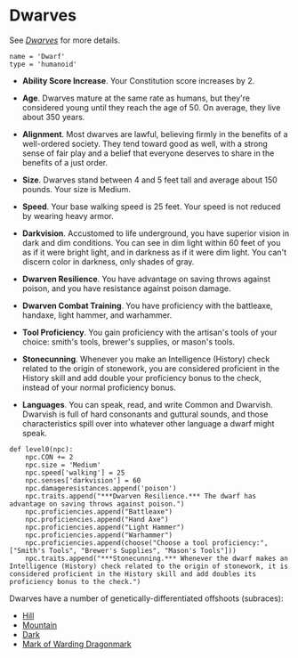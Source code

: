 # Dwarves
See [*Dwarves*](../Creatures/Dwarves.md) for more details.

```
name = 'Dwarf'
type = 'humanoid'
```

* **Ability Score Increase**. Your Constitution score increases by 2.

* **Age**. Dwarves mature at the same rate as humans, but they're considered young until they reach the age of 50. On average, they live about 350 years.

* **Alignment**. Most dwarves are lawful, believing firmly in the benefits of a well-ordered society. They tend toward good as well, with a strong sense of fair play and a belief that everyone deserves to share in the benefits of a just order.

* **Size**. Dwarves stand between 4 and 5 feet tall and average about 150 pounds. Your size is Medium.

* **Speed**. Your base walking speed is 25 feet. Your speed is not reduced by wearing heavy armor.

* **Darkvision**. Accustomed to life underground, you have superior vision in dark and dim conditions. You can see in dim light within 60 feet of you as if it were bright light, and in darkness as if it were dim light. You can't discern color in darkness, only shades of gray.

* **Dwarven Resilience**. You have advantage on saving throws against poison, and you have resistance against poison damage.

* **Dwarven Combat Training**. You have proficiency with the battleaxe, handaxe, light hammer, and warhammer.

* **Tool Proficiency**. You gain proficiency with the artisan's tools of your choice: smith's tools, brewer's supplies, or mason's tools.

* **Stonecunning**. Whenever you make an Intelligence (History) check related to the origin of stonework, you are considered proficient in the History skill and add double your proficiency bonus to the check, instead of your normal proficiency bonus.

* **Languages**. You can speak, read, and write Common and Dwarvish. Dwarvish is full of hard consonants and guttural sounds, and those characteristics spill over into whatever other language a dwarf might speak.

```
def level0(npc):
    npc.CON += 2
    npc.size = 'Medium'
    npc.speed['walking'] = 25
    npc.senses['darkvision'] = 60
    npc.damageresistances.append('poison')
    npc.traits.append("***Dwarven Resilience.*** The dwarf has advantage on saving throws against poison.")
    npc.proficiencies.append("Battleaxe")
    npc.proficiencies.append("Hand Axe")
    npc.proficiencies.append("Light Hammer")
    npc.proficiencies.append("Warhammer")
    npc.proficiencies.append(choose("Choose a tool proficiency:", ["Smith's Tools", "Brewer's Supplies", "Mason's Tools"]))
    npc.traits.append("***Stonecunning.*** Whenever the dwarf makes an Intelligence (History) check related to the origin of stonework, it is considered proficient in the History skill and add doubles its proficiency bonus to the check.")
```

Dwarves have a number of genetically-differentiated offshoots (subraces):

* [Hill](Hill.md)
* [Mountain](Mountain.md)
* [Dark](Dark.md)
* [Mark of Warding Dragonmark](Warding.md)

